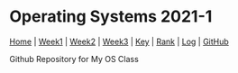 # Operating Systems 2021-1

[Home](index.md) |
[Week1](W01/) |
[Week2](W02/) |
[Week3](W03/) |
[Key](TXT/mypubkey.txt) |
[Rank](TXT/myrank.txt) |
[Log](TXT/mylog.txt) |
[GitHub](https://github.com/nofamex/os211)

Github Repository for My OS Class
